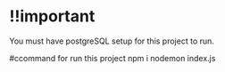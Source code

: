 # !!important
You must have postgreSQL setup for this project to run.

#ccommand for run this project
npm i
nodemon index.js
